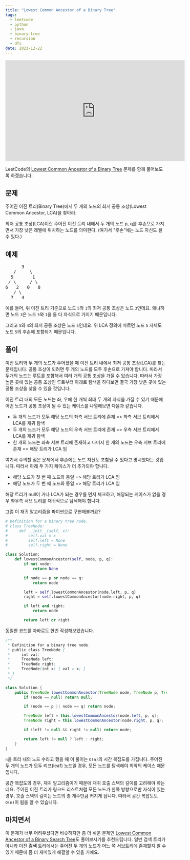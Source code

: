 ```yaml
---
title: "Lowest Common Ancestor of a Binary Tree"
tags:
  - leetcode
  - python
  - java
  - binary-tree
  - recursion
  - dfs
date: 2021-12-22
---
```


<iframe width="560" height="315" src="https://www.youtube.com/embed/7sY3-u8BkXM" title="YouTube video player" frameborder="0" allow="accelerometer; autoplay; clipboard-write; encrypted-media; gyroscope; picture-in-picture; web-share" allowfullscreen></iframe>

LeetCode의 [Lowest Common Ancestor of a Binary Tree](https://leetcode.com/problems/lowest-common-ancestor-of-a-binary-tree/) 문제를 함께 풀어보도록 하겠습니다.

## 문제

주어진 이진 트리(Binary Tree)에서 두 개의 노드의 최저 공통 조상(Lowest Common Ancestor, LCA)을 찾아라.

최저 공통 조상(LCA)이란 주어진 이진 트리 내에서 두 개의 노드 p, q를 후손으로 가지면서 가장 낮은 레벨에 위치하는 노드를 의미한다. (여기서 "후손"에는 노드 자신도 될 수 있다.)

## 예제

<pre>
      3
   /     \
  5       1
 / \     / \
6   2   0   8
   / \
  7   4
</pre>

예를 들어, 위 이진 트리 기준으로 노드 `5`와 `1`의 최저 공통 조상은 노드 `3`인데요.
왜냐하면 노드 `3`은 노드 `5`와 `1`을 둘 다 자식으로 가지기 때문입니다.

그리고 `5`와 `4`의 최저 공통 조상은 노드 `5`인데요.
위 LCA 정의에 따르면 노드 `5` 자체도 노드 `5`의 후손에 포함되기 때문입니다.

## 풀이

이진 트리와 두 개의 노드가 주어졌을 때 이진 트리 내에서 최저 공통 조상(LCA)를 찾는 문제입니다.
공통 조상이 되려면 두 개의 노드를 모두 후손으로 가져야 합니다. 따라서 두개의 노드는 루트를 포함해서 여러 개의 공통 조상을 가질 수 있습니다.
따라서 가장 높은 곳에 있는 공통 조상인 루트부터 아래로 탐색을 하다보면 결국 가장 낮은 곳에 있는 공통 조상을 찾을 수 있을 것입니다.

이진 트리 내의 모든 노드는 좌, 우에 한 개씩 최대 두 개의 자식을 가질 수 있기 때문에 어떤 노드가 공통 조상이 될 수 있는 케이스를 나열해보면 다음과 같습니다.

- 두 개의 노드가 모두 해당 노드의 좌측 서브 트리에 존재 => 좌측 서브 트리에서 LCA를 재귀 탐색
- 두 개의 노드가 모두 해당 노드의 우측 서브 트리에 존재 => 우측 서브 트리에서 LCA를 재귀 탐색
- 한 개의 노드는 좌측 서브 트리에 존재하고 나머지 한 개의 노드는 우측 서브 트리에 존재 => 해당 트리가 LCA 임

여기서 주의할 점은 문제에서 후손에는 노드 자신도 포함될 수 있다고 명시했다는 것입니다. 따라서 아래 두 가지 케이스가 더 추가되야 합니다.

- 해당 노드가 첫 번 째 노드와 동일 => 해당 트리가 LCA 임
- 해당 노드가 두 번 째 노드와 동일 => 해당 트리가 LCA 임

해당 트리가 null이 거나 LCA가 되는 경우를 먼저 체크하고, 해당되는 케이스가 없을 경우 좌우측 서브 트리를 재귀적으로 탐색해야 합니다.

그럼 이 재귀 알고리즘을 파이썬으로 구현해볼까요?

```py
# Definition for a binary tree node.
# class TreeNode:
#     def __init__(self, x):
#         self.val = x
#         self.left = None
#         self.right = None

class Solution:
    def lowestCommonAncestor(self, node, p, q):
        if not node:
            return None

        if node == p or node == q:
            return node

        left = self.lowestCommonAncestor(node.left, p, q)
        right = self.lowestCommonAncestor(node.right, p, q)

        if left and right:
            return node

        return left or right
```

동일한 코드를 자바로도 한번 작성해보았습니다.

```java
/**
 * Definition for a binary tree node.
 * public class TreeNode {
 *     int val;
 *     TreeNode left;
 *     TreeNode right;
 *     TreeNode(int x) { val = x; }
 * }
 */

class Solution {
    public TreeNode lowestCommonAncestor(TreeNode node, TreeNode p, TreeNode q) {
        if (node == null) return null;

        if (node == p || node == q) return node;

        TreeNode left = this.lowestCommonAncestor(node.left, p, q);
        TreeNode right = this.lowestCommonAncestor(node.right, p, q);

        if (left != null && right != null) return node;

        return left != null ? left : right;
    }
}
```

`n`을 트리 내의 노드 수라고 했을 때 이 풀이는 `O(n)`의 시간 복잡도를 가집니다.
주어진 두 개의 노드가 모두 리프(leaf) 노드일 경우, 모든 노드를 탐색해야 최악의 케이스 때문입니다.

공간 복잡도의 경우, 재귀 알고리즘이기 때문에 재귀 호출 스택의 깊이를 고려해야 하는데요.
주어진 이진 트리가 링크드 리스트처럼 모든 노드가 한쪽 방향으로만 자식이 있는 경우, 호출 스택의 깊이는 노드의 총 개수만큼 커지게 됩니다.
따라서 공간 복잡도도 `O(n)`이 됨을 알 수 있습니다.

## 마치면서

이 문제가 너무 어려우셨다면 비슷하지만 좀 더 쉬운 문제인 [Lowest Common Ancestor of a Binary Search Tree](/problems/lowest-common-ancestor-of-a-binary-search-tree/)도 풀어보시기를 추천드립니다.
일반 검색 트리가 아니라 이진 **검색** 트리에서는 주어진 두 개의 노드가 어느 쪽 서브트리에 존재할지 알 수 있기 때문에 좀 더 재미있게 해결할 수 있을 거에요.
